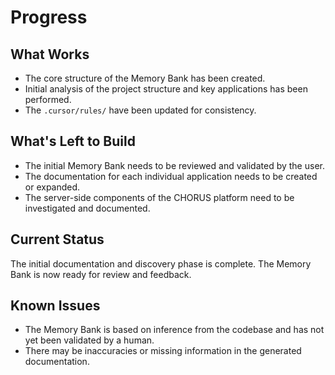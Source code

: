 # Progress

## What Works

-   The core structure of the Memory Bank has been created.
-   Initial analysis of the project structure and key applications has been performed.
-   The `.cursor/rules/` have been updated for consistency.

## What's Left to Build

-   The initial Memory Bank needs to be reviewed and validated by the user.
-   The documentation for each individual application needs to be created or expanded.
-   The server-side components of the CHORUS platform need to be investigated and documented.

## Current Status

The initial documentation and discovery phase is complete. The Memory Bank is now ready for review and feedback.

## Known Issues

-   The Memory Bank is based on inference from the codebase and has not yet been validated by a human.
-   There may be inaccuracies or missing information in the generated documentation. 